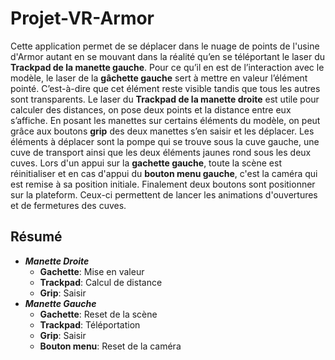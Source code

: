 # Projet-VR-Armor

Cette application permet de se déplacer dans le nuage de points de l'usine d'Armor autant en se mouvant dans la réalité qu’en se téléportant le laser du **Trackpad de la manette gauche**. Pour ce qu’il en est de l’interaction avec le modèle, le laser de la **gâchette gauche** sert à mettre en valeur l’élément pointé. C’est-à-dire que cet élément reste visible tandis que tous les autres sont transparents.
Le laser du **Trackpad de la manette droite** est utile pour calculer des distances, on pose deux points et la distance entre eux s’affiche. En posant les manettes sur certains éléments du modèle, on peut grâce aux boutons **grip** des deux manettes s’en saisir et les déplacer. Les éléments à déplacer sont la pompe qui se trouve sous la cuve gauche, une cuve de transport ainsi que les deux éléments jaunes rond sous les deux cuves.
Lors d'un appui sur la **gachette gauche**, toute la scène est réinitialiser et en cas d'appui du **bouton menu gauche**, c'est la caméra qui est remise à sa position initiale.
Finalement deux boutons sont positionner sur la plateform. Ceux-ci permettent de lancer les animations d'ouvertures et de fermetures des cuves.

## Résumé

- ***Manette Droite***
  - **Gachette**: Mise en valeur
  - **Trackpad**: Calcul de distance
  - **Grip**: Saisir
- ***Manette Gauche***
  - **Gachette**: Reset de la scène
  - **Trackpad**: Téléportation
  - **Grip**: Saisir  
  - **Bouton menu**: Reset de la caméra

